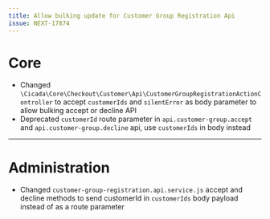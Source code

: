 ```yaml
---
title: Allow bulking update for Customer Group Registration Api
issue: NEXT-17874
---
```

# Core
* Changed `\Cicada\Core\Checkout\Customer\Api\CustomerGroupRegistrationActionController` to accept `customerIds` and `silentError` as body parameter to allow bulking accept or decline API
* Deprecated `customerId` route parameter in `api.customer-group.accept` and `api.customer-group.decline` api, use `customerIds` in body instead
___
# Administration
* Changed `customer-group-registration.api.service.js` accept and decline methods to send customerId in `customerIds` body payload instead of as a route parameter
